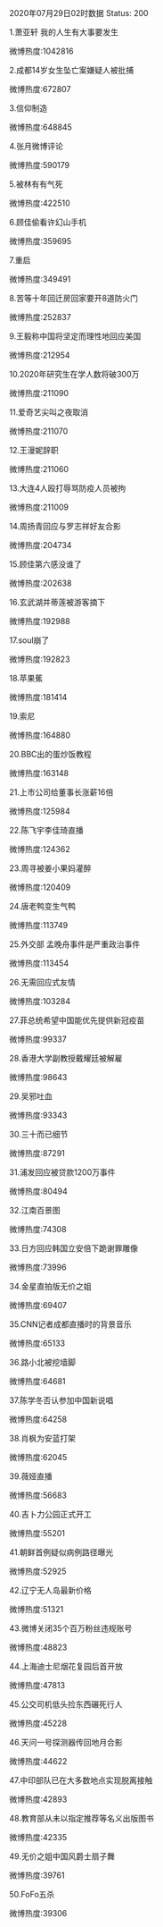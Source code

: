 2020年07月29日02时数据
Status: 200

1.萧亚轩 我的人生有大事要发生

微博热度:1042816

2.成都14岁女生坠亡案嫌疑人被批捕

微博热度:672807

3.信仰制造

微博热度:648845

4.张月微博评论

微博热度:590179

5.被林有有气死

微博热度:422510

6.顾佳偷看许幻山手机

微博热度:359695

7.重启

微博热度:349491

8.苦等十年回迁房回家要开8道防火门

微博热度:252837

9.王毅称中国将坚定而理性地回应美国

微博热度:212954

10.2020年研究生在学人数将破300万

微博热度:211090

11.爱奇艺尖叫之夜取消

微博热度:211070

12.王漫妮辞职

微博热度:211060

13.大连4人殴打辱骂防疫人员被拘

微博热度:211009

14.周扬青回应与罗志祥好友合影

微博热度:204734

15.顾佳第六感没谁了

微博热度:202638

16.玄武湖并蒂莲被游客摘下

微博热度:192988

17.soul崩了

微博热度:192823

18.苹果蕉

微博热度:181414

19.索尼

微博热度:164880

20.BBC出的蛋炒饭教程

微博热度:163148

21.上市公司给董事长涨薪16倍

微博热度:125984

22.陈飞宇李佳琦直播

微博热度:124362

23.周寻被姜小果妈灌醉

微博热度:120409

24.唐老鸭变生气鸭

微博热度:113749

25.外交部 孟晚舟事件是严重政治事件

微博热度:113454

26.无需回应式友情

微博热度:103284

27.菲总统希望中国能优先提供新冠疫苗

微博热度:99337

28.香港大学副教授戴耀廷被解雇

微博热度:98643

29.吴邪吐血

微博热度:93343

30.三十而已细节

微博热度:87291

31.浦发回应被贷款1200万事件

微博热度:80494

32.江南百景图

微博热度:74308

33.日方回应韩国立安倍下跪谢罪雕像

微博热度:73996

34.金星直拍版无价之姐

微博热度:69407

35.CNN记者成都直播时的背景音乐

微博热度:65133

36.路小北被挖墙脚

微博热度:64681

37.陈学冬否认参加中国新说唱

微博热度:64258

38.肖枫为安蓝打架

微博热度:62045

39.薇娅直播

微博热度:56683

40.吉卜力公园正式开工

微博热度:55201

41.朝鲜首例疑似病例路径曝光

微博热度:52925

42.辽宁无人岛最新价格

微博热度:51321

43.微博关闭35个百万粉丝违规账号

微博热度:48823

44.上海迪士尼烟花复园后首开放

微博热度:47813

45.公交司机低头捡东西碾死行人

微博热度:45228

46.天问一号探测器传回地月合影

微博热度:44622

47.中印部队已在大多数地点实现脱离接触

微博热度:42893

48.教育部从未以指定推荐等名义出版图书

微博热度:42335

49.无价之姐中国风爵士扇子舞

微博热度:39761

50.FoFo五杀

微博热度:39306

